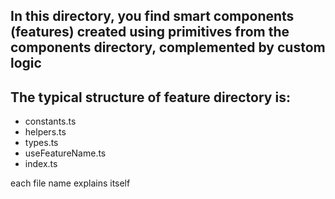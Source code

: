 ## In this directory, you find smart components (features) created using primitives from the components directory, complemented by custom logic

## The typical structure of feature directory is:
- constants.ts
- helpers.ts 
- types.ts
- useFeatureName.ts 
- index.ts

each file name explains itself